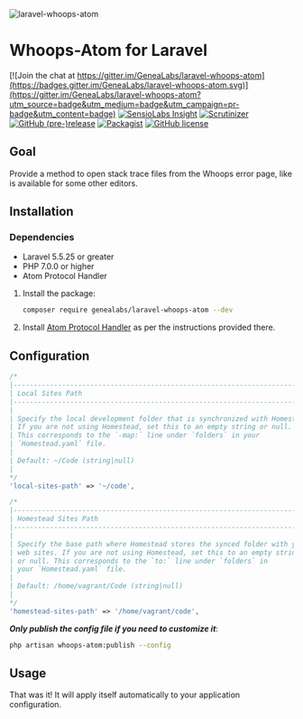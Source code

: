 ![laravel-whoops-atom](https://user-images.githubusercontent.com/1791050/33916828-cc12f3dc-df5f-11e7-94fd-1eabda15613c.png)

# Whoops-Atom for Laravel
[![Join the chat at https://gitter.im/GeneaLabs/laravel-whoops-atom](https://badges.gitter.im/GeneaLabs/laravel-whoops-atom.svg)](https://gitter.im/GeneaLabs/laravel-whoops-atom?utm_source=badge&utm_medium=badge&utm_campaign=pr-badge&utm_content=badge)
[![SensioLabs Insight](https://img.shields.io/sensiolabs/i/45afb680-d4e6-4e66-93ea-bcfa79eb8a87.svg)](https://insight.sensiolabs.com/projects/8a832dfd-f86d-44dd-b15c-89ad324a54a2)
[![Scrutinizer](https://img.shields.io/scrutinizer/g/filp/whoops.svg)](https://scrutinizer-ci.com/g/GeneaLabs/laravel-whoops-atom/?branch=master)
[![GitHub (pre-)release](https://img.shields.io/github/release/GeneaLabs/laravel-whoops-atom/all.svg)](https://github.com/GeneaLabs/laravel-whoops-atom)
[![Packagist](https://img.shields.io/packagist/dt/GeneaLabs/laravel-whoops-atom.svg)](https://packagist.org/packages/genealabs/laravel-whoops-atom)
[![GitHub license](https://img.shields.io/badge/license-MIT-blue.svg)](https://raw.githubusercontent.com/GeneaLabs/laravel-whoops-atom/master/LICENSE)

## Goal
Provide a method to open stack trace files from the Whoops error page, like is
available for some other editors.

## Installation
### Dependencies
- Laravel 5.5.25 or greater
- PHP 7.0.0 or higher
- Atom Protocol Handler

1. Install the package:
   ```sh
   composer require genealabs/laravel-whoops-atom --dev
   ```

2. Install [Atom Protocol Handler](https://github.com/WizardOfOgz/atom-handler)
as per the instructions provided there.

## Configuration
```php
/*
|--------------------------------------------------------------------------
| Local Sites Path
|--------------------------------------------------------------------------
|
| Specify the local development folder that is synchronized with Homestead.
| If you are not using Homestead, set this to an empty string or null.
| This corresponds to the `-map:` line under `folders` in your
| `Homestead.yaml` file.
|
| Default: ~/Code (string|null)
|
*/
'local-sites-path' => '~/code',

/*
|--------------------------------------------------------------------------
| Homestead Sites Path
|--------------------------------------------------------------------------
|
| Specify the base path where Homestead stores the synced folder with your
| web sites. If you are not using Homestead, set this to an empty string
| or null. This corresponds to the `to:` line under `folders` in
| your `Homestead.yaml` file.
|
| Default: /home/vagrant/Code (string|null)
|
*/
'homestead-sites-path' => '/home/vagrant/code',
```

___Only publish the config file if you need to customize it___:
```sh
php artisan whoops-atom:publish --config
```

## Usage
That was it! It will apply itself automatically to your application
configuration.
